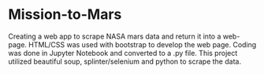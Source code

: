 # Mission-to-Mars
Creating a web app to scrape NASA mars data and return it into a web-page. HTML/CSS was used with bootstrap to develop the web page. Coding was done in Jupyter Notebook and converted to a .py file. This project utilized beautiful soup, splinter/selenium and python to scrape the data.
